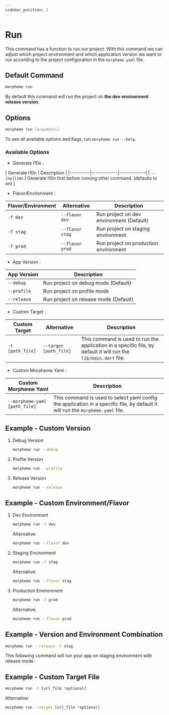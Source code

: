 ```yaml
---
sidebar_position: 3
---
```


# Run

This command has a function to run our project. With this command we can adjust which project environment and which application version we want to run according to the project configuration in the `morpheme.yaml` file.

## Default Command

```bash
morpheme run
```

By default this command will run the project on **the dev environment release version**.

## Options

```bash
morpheme run [arguments]
```

To see all available options and flags, run `morpheme run --help`.

### Available Options

- Generate l10n :  
  
| Generate l10n | Description |
|----------|-------------|-------------|
| `--[no]l10n` | Generate l10n first before running other command. (defaults to on) |

- Flavor/Environment :  
  
| Flavor/Environment | Alternative | Description |
|----------|-------------|-------------|
| `-f dev` | `--flavor dev` | Run project on dev environment (Default) |
| `-f stag` | `--flavor stag` | Run project on staging environment|
| `-f prod` | `--flavor prod` | Run project on production environment |

- App Version :
  
| App Version | Description |
|----------|-------------|
| `--debug` |Run project on debug mode (Default) |
| `--profile` | Run project on profile mode|
| `--release` | Run project on release mode (Default) |

- Custom Target :
  
| Custom Target | Alternative | Description |
|----------|-------------|-------------|
| `-t [path_file]` | `--target [path_file]` | This command is used to run the application in a specific file, by default it will run the `lib/main.dart` file. |

- Custom Morpheme Yaml :

| Custom Morpheme Yaml | Description |
|----------|-------------|
| `--morpheme-yaml [path_file]` | This command is used to select yaml config the application in a specific file, by default it will run the `morpheme.yaml` file. |

## Example - Custom Version

1. Debug Version

    ```bash
    morpheme run --debug
    ```

2. Profile Version

    ```bash
    morpheme run --profile
    ```

3. Release Version

    ```bash
    morpheme run --release
    ```

## Example - Custom Environment/Flavor

1. Dev Environment

    ```bash
    morpheme run -f dev
    ```

    Alternative:

    ```bash
    morpheme run --flavor dev
    ```

2. Staging Environment

    ```bash
    morpheme run -f stag
    ```

    Alternative:

    ```bash
    morpheme run --flavor stag
    ```

3. Production Environment

    ```bash
    morpheme run -f prod
    ```

    Alternative:

    ```bash
    morpheme run --flavor prod
    ```

## Example - Version and Environment Combination

```bash
morpheme run --release -f stag
```

This following command will run your app on staging environment with release mode.

## Example - Custom Target File

```bash
morpheme run -t [url_file *optional]
```

Alternative:

```bash
morpheme run --target [url_file *optional]
```
